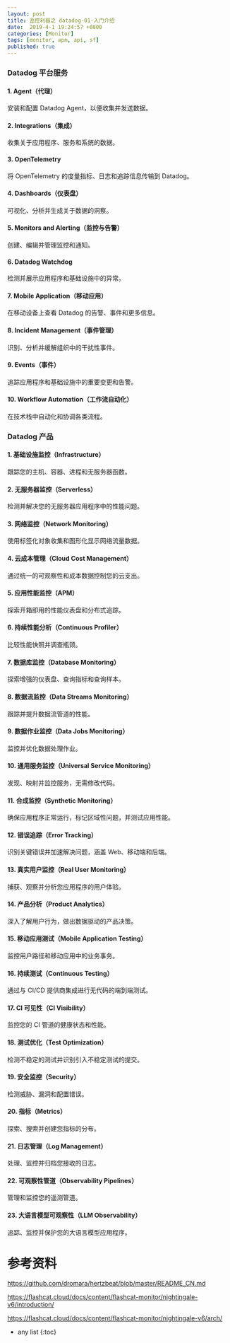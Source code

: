 ```yaml
---
layout: post
title: 监控利器之 datadog-01-入门介绍
date:  2019-4-1 19:24:57 +0800
categories: [Monitor]
tags: [monitor, apm, api, sf]
published: true
---
```


### Datadog 平台服务

#### 1. Agent（代理）
安装和配置 Datadog Agent，以便收集并发送数据。

#### 2. Integrations（集成）
收集关于应用程序、服务和系统的数据。

#### 3. OpenTelemetry
将 OpenTelemetry 的度量指标、日志和追踪信息传输到 Datadog。

#### 4. Dashboards（仪表盘）
可视化、分析并生成关于数据的洞察。

#### 5. Monitors and Alerting（监控与告警）
创建、编辑并管理监控和通知。

#### 6. Datadog Watchdog
检测并展示应用程序和基础设施中的异常。

#### 7. Mobile Application（移动应用）
在移动设备上查看 Datadog 的告警、事件和更多信息。

#### 8. Incident Management（事件管理）
识别、分析并缓解组织中的干扰性事件。

#### 9. Events（事件）
追踪应用程序和基础设施中的重要变更和告警。

#### 10. Workflow Automation（工作流自动化）
在技术栈中自动化和协调各类流程。


### Datadog 产品

#### 1. 基础设施监控（Infrastructure）
跟踪您的主机、容器、进程和无服务器函数。

#### 2. 无服务器监控（Serverless）
检测并解决您的无服务器应用程序中的性能问题。

#### 3. 网络监控（Network Monitoring）
使用标签化对象收集和图形化显示网络流量数据。

#### 4. 云成本管理（Cloud Cost Management）
通过统一的可观察性和成本数据控制您的云支出。

#### 5. 应用性能监控（APM）
探索开箱即用的性能仪表盘和分布式追踪。

#### 6. 持续性能分析（Continuous Profiler）
比较性能快照并调查瓶颈。

#### 7. 数据库监控（Database Monitoring）
探索增强的仪表盘、查询指标和查询样本。

#### 8. 数据流监控（Data Streams Monitoring）
跟踪并提升数据流管道的性能。

#### 9. 数据作业监控（Data Jobs Monitoring）
监控并优化数据处理作业。

#### 10. 通用服务监控（Universal Service Monitoring）
发现、映射并监控服务，无需修改代码。

#### 11. 合成监控（Synthetic Monitoring）
确保应用程序正常运行，标记区域性问题，并测试应用性能。

#### 12. 错误追踪（Error Tracking）
识别关键错误并加速解决问题，涵盖 Web、移动端和后端。

#### 13. 真实用户监控（Real User Monitoring）
捕获、观察并分析您应用程序的用户体验。

#### 14. 产品分析（Product Analytics）
深入了解用户行为，做出数据驱动的产品决策。

#### 15. 移动应用测试（Mobile Application Testing）
监控用户路径和移动应用中的业务事务。

#### 16. 持续测试（Continuous Testing）
通过与 CI/CD 提供商集成进行无代码的端到端测试。

#### 17. CI 可见性（CI Visibility）
监控您的 CI 管道的健康状态和性能。

#### 18. 测试优化（Test Optimization）
检测不稳定的测试并识别引入不稳定测试的提交。

#### 19. 安全监控（Security）
检测威胁、漏洞和配置错误。

#### 20. 指标（Metrics）
探索、搜索并创建您指标的分布。

#### 21. 日志管理（Log Management）
处理、监控并归档您接收的日志。

#### 22. 可观察性管道（Observability Pipelines）
管理和监控您的遥测管道。

#### 23. 大语言模型可观察性（LLM Observability）
追踪、监控并保护您的大语言模型应用程序。


# 参考资料

https://github.com/dromara/hertzbeat/blob/master/README_CN.md

https://flashcat.cloud/docs/content/flashcat-monitor/nightingale-v6/introduction/

https://flashcat.cloud/docs/content/flashcat-monitor/nightingale-v6/arch/

* any list
{:toc}
